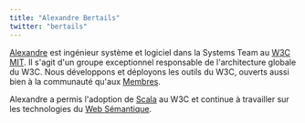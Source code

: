 ```yaml
---
title: "Alexandre Bertails"
twitter: "bertails"
---
```


[Alexandre](http://www.bertails.org/) est ingénieur système et logiciel
dans la Systems Team au [W3C MIT](https://www.w3.org/). Il s'agit d'un
groupe exceptionnel responsable de l'architecture globale du W3C. Nous
développons et déployons les outils du W3C, ouverts aussi bien à la
communauté qu'aux [Membres](https://www.w3.org/Consortium/Member/List).

Alexandre a permis l'adoption de [Scala](https://www.scala-lang.org/) au
W3C et continue à travailler sur les technologies du [Web
Sémantique](https://www.w3.org/2001/sw/).  
  